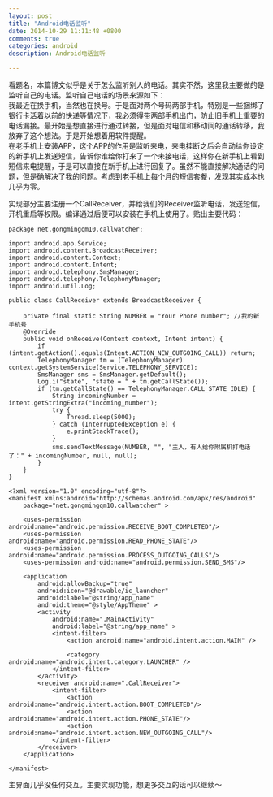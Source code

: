 ```yaml
---
layout: post
title: "Android电话监听"
date: 2014-10-29 11:11:48 +0800
comments: true
categories: android
description: Android电话监听

---
```

看题名，本篇博文似乎是关于怎么监听别人的电话。其实不然，这里我主要做的是监听自己的电话。监听自己电话的场景来源如下：  
我最近在换手机，当然也在换号。于是面对两个号码两部手机，特别是一些捆绑了银行卡活着以前的快递等情况下，我必须得带两部手机出门，防止旧手机上重要的电话漏接。最开始是想直接进行通过转接，但是面对电信和移动间的通话转移，我放弃了这个想法。于是开始想着用软件提醒。  
在老手机上安装APP，这个APP的作用是监听来电，来电挂断之后会自动给你设定的新手机上发送短信，告诉你谁给你打来了一个未接电话，这样你在新手机上看到短信来电提醒，于是可以直接在新手机上进行回复了。虽然不能直接解决通话的问题，但是确解决了我的问题。考虑到老手机上每个月的短信套餐，发现其实成本也几乎为零。  
<!-- more -->
实现部分主要注册一个CallReceiver，并给我们的Receiver监听电话，发送短信，开机重启等权限。编译通过后便可以安装在手机上使用了。贴出主要代码：  

```
package net.gongmingqm10.callwatcher;

import android.app.Service;
import android.content.BroadcastReceiver;
import android.content.Context;
import android.content.Intent;
import android.telephony.SmsManager;
import android.telephony.TelephonyManager;
import android.util.Log;

public class CallReceiver extends BroadcastReceiver {

    private final static String NUMBER = "Your Phone number"; //我的新手机号
    @Override
    public void onReceive(Context context, Intent intent) {
        if (intent.getAction().equals(Intent.ACTION_NEW_OUTGOING_CALL)) return;
        TelephonyManager tm = (TelephonyManager) context.getSystemService(Service.TELEPHONY_SERVICE);
        SmsManager sms = SmsManager.getDefault();
        Log.i("state", "state = " + tm.getCallState());
        if (tm.getCallState() == TelephonyManager.CALL_STATE_IDLE) {
            String incomingNumber = intent.getStringExtra("incoming_number");
            try {
                Thread.sleep(5000);
            } catch (InterruptedException e) {
                e.printStackTrace();
            }
            sms.sendTextMessage(NUMBER, "", "主人，有人给你附属机打电话了：" + incomingNumber, null, null);
        }
    }
}

```

```
<?xml version="1.0" encoding="utf-8"?>
<manifest xmlns:android="http://schemas.android.com/apk/res/android"
    package="net.gongmingqm10.callwatcher" >

    <uses-permission android:name="android.permission.RECEIVE_BOOT_COMPLETED"/>
    <uses-permission android:name="android.permission.READ_PHONE_STATE"/>
    <uses-permission android:name="android.permission.PROCESS_OUTGOING_CALLS"/>
    <uses-permission android:name="android.permission.SEND_SMS"/>

    <application
        android:allowBackup="true"
        android:icon="@drawable/ic_launcher"
        android:label="@string/app_name"
        android:theme="@style/AppTheme" >
        <activity
            android:name=".MainActivity"
            android:label="@string/app_name" >
            <intent-filter>
                <action android:name="android.intent.action.MAIN" />

                <category android:name="android.intent.category.LAUNCHER" />
            </intent-filter>
        </activity>
        <receiver android:name=".CallReceiver">
            <intent-filter>
                <action android:name="android.intent.action.BOOT_COMPLETED"/>
                <action android:name="android.intent.action.PHONE_STATE"/>
                <action android:name="android.intent.action.NEW_OUTGOING_CALL"/>
            </intent-filter>
        </receiver>
    </application>

</manifest>

```

主界面几乎没任何交互。主要实现功能，想更多交互的话可以继续～
